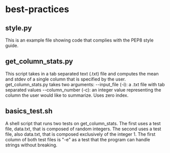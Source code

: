 # best-practices
## style.py
This is an example file showing code that complies with the PEP8 style guide.

## get_column_stats.py
This script takes in a tab separated text (.txt) file and computes the mean and stdev of a single column that is specified by the user.
get_column_stats.py takes two arguments:
--input_file (-i): a .txt file with tab separated values
--column_number (-c): an integer value representing the column the user would like to summarize. Uses zero index.

## basics_test.sh
A shell script that runs two tests on get_column_stats. The first uses a test file, data.txt, that is composed of random integers. The second uses a test file, also data.txt, that is composed exclusively of the integer 1. The first column of both test files is "-e" as a test that the program can handle strings without breaking.